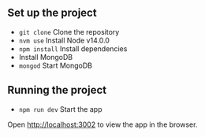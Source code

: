 ## Set up the project

- `git clone` Clone the repository
- `nvm use` Install Node v14.0.0
- `npm install` Install dependencies
- Install MongoDB
- `mongod` Start MongoDB

## Running the project

- `npm run dev` Start the app

Open [http://localhost:3002](http://localhost:3002) to view the app in the browser.
